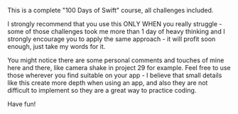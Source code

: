 This is a complete "100 Days of Swift" course, all challenges included.

I strongly recommend that you use this ONLY WHEN you really struggle - some of those challenges took me more than 1 day of heavy thinking and I strongly encourage you to apply the same approach - it will profit soon enough, just take my words for it.

You might notice there are some personal comments and touches of mine here and there, like camera shake in project 29 for example. Feel free to use those wherever you find suitable on your app - I believe that small details like this create more depth when using an app, and also they are not difficult to implement so they are a great way to practice coding.

Have fun!
